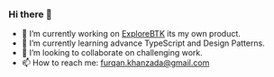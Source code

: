 ### Hi there 👋

<!--
**Furqankhanzada/Furqankhanzada** is a ✨ _special_ ✨ repository because its `README.md` (this file) appears on your GitHub profile.

Here are some ideas to get you started:

- 🔭 I’m currently working on ...
- 🌱 I’m currently learning ...
- 👯 I’m looking to collaborate on ...
- 🤔 I’m looking for help with ...
- 💬 Ask me about ...
- 📫 How to reach me: ...
- 😄 Pronouns: ...
- ⚡ Fun fact: ...
-->

- 🔭 I’m currently working on [ExploreBTK](https://explorebtk.com/) its my own product.
- 🌱 I’m currently learning advance TypeScript and Design Patterns.  
- 👯 I’m looking to collaborate on challenging work.
- 📫 How to reach me: furqan.khanzada@gmail.com
